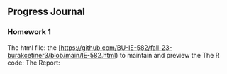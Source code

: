 ## Progress Journal

### Homework 1

The html file: the [https://github.com/BU-IE-582/fall-23-burakcetiner3/blob/main/IE-582.html) to maintain and preview the 
The R code:
The Report:



